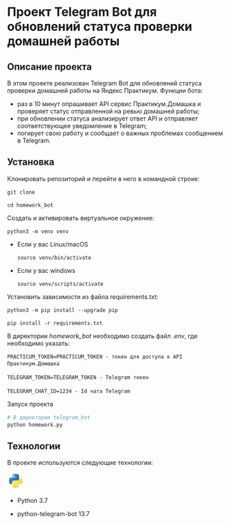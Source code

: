 # Проект Telegram Bot для обновлений статуса проверки домашней работы

## Описание проекта
 В этом проекте реализован Telegram Bot для обновлений статуса проверки домашней работы на Яндекс Практикум.
 Функции бота:
- раз в 10 минут опрашивает API сервис Практикум.Домашка и проверяет статус отправленной на ревью домашней работы;
- при обновлении статуса анализирует ответ API и отправляет соответствующее уведомление в Telegram;
- логирует свою работу и сообщает о важных проблемах сообщением в Telegram.


## Установка

Клонировать репозиторий и перейти в него в командной строке:

```
git clone 
```

```
cd homework_bot
```

Cоздать и активировать виртуальное окружение:

```
python3 -m venv venv
```

* Если у вас Linux/macOS

    ```
    source venv/bin/activate
    ```

* Если у вас windows

    ```
    source venv/scripts/activate
    ```

Установить зависимости из файла requirements.txt:

```
python3 -m pip install --upgrade pip
```

```
pip install -r requirements.txt
```

В директории _homework_bot_ необходимо создать файл _.env_, где необходимо указать:
```
PRACTICUM_TOKEN=PRACTICUM_TOKEN - токен для доступа к API Практикум.Домашка

TELEGRAM_TOKEN=TELEGRAM_TOKEN - Telegram токен

TELEGRAM_CHAT_ID=1234 - Id чата Telegram
```



Запуск проекта
```python
# В директории telegram_bot
python homework.py
```


## Технологии

В проекте используются следующие технологии:
<div>
  <img src="https://github.com/devicons/devicon/blob/master/icons/python/python-original.svg" title="python" alt="python" width="40" height="40"/>&nbsp
</div>

- Python 3.7

- python-telegram-bot 13.7
